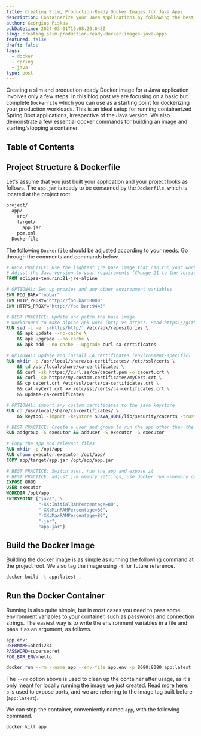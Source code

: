 ```yaml
---
title: Creating Slim, Production-Ready Docker Images for Java Apps
description: Containerize your Java applications by following the best practices described in this guide along with the most essential docker commands.
author: Georgios Piskas
pubDatetime: 2024-03-01T19:08:20.043Z
slug: creating-slim-production-ready-docker-images-java-apps
featured: false
draft: false
tags:
  - docker
  - spring
  - java
type: post
---
```

Creating a slim and production-ready Docker image for a Java application involves only a few steps. In this blog post we are focusing on a basic but complete `Dockerfile` which you can use as a starting point for dockerizing your production workloads. This is an ideal setup for running containerized Spring Boot applications, irrespective of the Java version. We also demonstrate a few essential docker commands for building an image and starting/stopping a container.

## Table of Contents

## Project Structure & Dockerfile

Let's assume that you just built your application and your project looks as follows. The `app.jar` is ready to be consumed by the `Dockerfile`, which is located at the project root.

```fs
project/
  app/
    src/
    target/
      app.jar
    pom.xml
  Dockerfile
```

The following `Dockerfile` should be adjusted according to your needs. Go through the comments and commands below.

```dockerfile
# BEST PRACTICE: Use the lightest jre base image that can run your workload. In this case it's 21-jre-alpine
# Adjust the Java version to your requirements (Change 21 to the version you need)
FROM eclipse-temurin:21-jre-alpine

# OPTIONAL: Set up proxies and any other environment variables
ENV FOO_BAR="foobar"
ENV HTTP_PROXY="http://foo.bar:8080"
ENV HTTPS_PROXY="http://foo.bar:9443"

# BEST PRACTICE: Update and patch the base image.
# Workaround to make alpine apk work (http vs https). Read https://github.com/alpinelinux/docker-alpine/issues/98
RUN sed -i -e 's/https/http/' /etc/apk/repositories \
    && apk update --no-cache \
    && apk upgrade --no-cache \
    && apk add --no-cache --upgrade curl ca-certificates

# OPTIONAL: Update and install CA certificates (environment-specific)
RUN mkdir -p /usr/local/share/ca-certificates/ /etc/ssl/certs \
    && cd /usr/local/share/ca-certificates \
    && curl -sk https://curl.se/ca/cacert.pem -o cacert.crt \
    && curl -sO http://my.custom.certificates/myCert.crt \ 
    && cp cacert.crt /etc/ssl/certs/ca-certificates.crt \
    && cat myCert.crt >> /etc/ssl/certs/ca-certificates.crt \
    && update-ca-certificates

# OPTIONAL: import any custom certificates to the java keystore
RUN cd /usr/local/share/ca-certificates/ \
    && keytool -import -keystore $JAVA_HOME/lib/security/cacerts -trustcacerts -storepass changeit -noprompt -file myCert.crt -alias myCert

# BEST PRACTICE: Create a user and group to run the app other than the root
RUN addgroup -S executor && adduser -S executor -G executor

# Copy the app and relevant files
RUN mkdir -p /opt/app
RUN chown executor:executor /opt/app/
COPY app/target/app.jar /opt/app/app.jar

# BEST PRACTICE: Switch user, run the app and expose it
# BEST PRACTICE: adjust jvm memory settings, use docker run --memory option for container memory limits.
EXPOSE 8080
USER executor
WORKDIR /opt/app
ENTRYPOINT ["java", \
            "-XX:InitialRAMPercentage=80",
            "-XX:MinRAMPercentage=80",
            "-XX:MaxRAMPercentage=80",
            "-jar",
            "app.jar"]
```

## Build the Docker Image

Building the docker image is as simple as running the following command at the project root. We also tag the image using `-t` for future reference.
```sh
docker build -t app:latest .
```

## Run the Docker Container

Running is also quite simple, but in most cases you need to pass some environment variables to your container, such as passwords and connection strings. The easiest way is to write the environment variables in a file and pass it as an argument, as follows.

```sh
app.env:
USERNAME=abcd1234
PASSWORD=supersecret
FOO_BAR_ENV=hello
```
```sh
docker run --rm --name app --env-file app.env -p 8080:8080 app:latest
```

The `--rm` option above is used to clean up the container after usage, as it's only meant for locally running the image we just created. [Read more here](https://docs.docker.com/engine/reference/run/). `-p` is used to expose ports, and we are referring to the image tag built before (`app:latest`).


We can stop the container, conveniently named `app`, with the following command.
```sh
docker kill app
```
